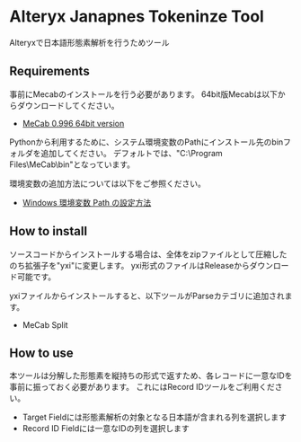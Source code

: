 # Alteryx Janapnes Tokeninze Tool
Alteryxで日本語形態素解析を行うためツール

## Requirements
事前にMecabのインストールを行う必要があります。
64bit版Mecabは以下からダウンロードしてください。

- [MeCab 0.996 64bit version](https://github.com/ikegami-yukino/mecab/releases)

Pythonから利用するために、システム環境変数のPathにインストール先のbinフォルダを追加してください。
デフォルトでは、"C:\Program Files\MeCab\bin\"となっています。

環境変数の追加方法については以下をご参照ください。

- [Windows 環境変数 Path の設定方法](http://next.matrix.jp/config-path-win7.html)

## How to install
ソースコードからインストールする場合は、全体をzipファイルとして圧縮したのち拡張子を"yxi"に変更します。
yxi形式のファイルはReleaseからダウンロード可能です。

yxiファイルからインストールすると、以下ツールがParseカテゴリに追加されます。

- MeCab Split

## How to use
本ツールは分解した形態素を縦持ちの形式で返すため、各レコードに一意なIDを事前に振っておく必要があります。
これにはRecord IDツールをご利用ください。

- Target Fieldには形態素解析の対象となる日本語が含まれる列を選択します
- Record ID Fieldには一意なIDの列を選択します